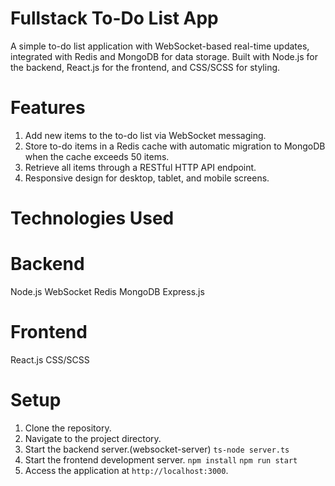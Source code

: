 # Fullstack To-Do List App
A simple to-do list application with WebSocket-based real-time updates, integrated with Redis and MongoDB for data storage. Built with Node.js for the backend, React.js for the frontend, and CSS/SCSS for styling.

# Features

1. Add new items to the to-do list via WebSocket messaging.
2. Store to-do items in a Redis cache with automatic migration to MongoDB when the cache exceeds 50 items.
3. Retrieve all items through a RESTful HTTP API endpoint.
4. Responsive design for desktop, tablet, and mobile screens.

# Technologies Used

# Backend
Node.js
WebSocket 
Redis
MongoDB
Express.js

# Frontend
React.js
CSS/SCSS

# Setup
1. Clone the repository.
2. Navigate to the project directory.
3. Start the backend server.(websocket-server)
   `ts-node server.ts`
4. Start the frontend development server.
   `npm install`
   `npm run start`
6. Access the application at `http://localhost:3000`.
